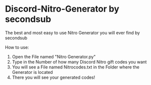 # Discord-Nitro-Generator by secondsub

The best and most easy to use Nitro Generator you will ever find by secondsub

How to use: 
1. Open the File named "Nitro Generator.py"
2. Type in the Number of how many Discord Nitro gift codes you want
3. You will see a File named Nitrocodes.txt in the Folder where the Generator is located
4. There you will see your generated codes!
